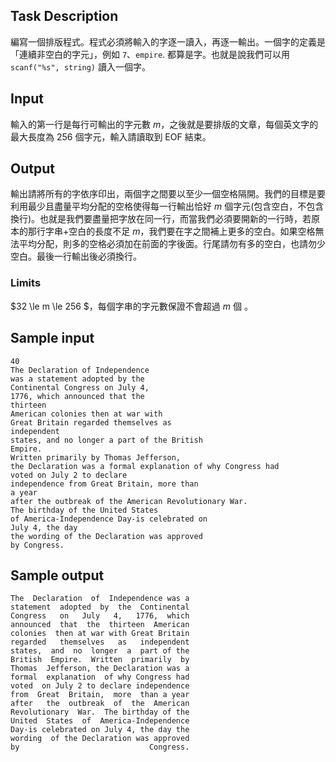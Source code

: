 ## Task Description ##

編寫一個排版程式。程式必須將輸入的字逐一讀入，再逐一輸出。一個字的定義是「連續非空白的字元」，例如 `7`、`empire`. 都算是字。也就是說我們可以用 `scanf("%s", string)` 讀入一個字。

## Input ##

輸入的第一行是每行可輸出的字元數 $m$，之後就是要排版的文章，每個英文字的最大長度為 256 個字元，輸入請讀取到 EOF 結束。

## Output ##

輸出請將所有的字依序印出，兩個字之間要以至少一個空格隔開。我們的目標是要利用最少且盡量平均分配的空格使得每一行輸出恰好 $m$ 個字元(包含空白，不包含換行)。也就是我們要盡量把字放在同一行，而當我們必須要開新的一行時，若原本的那行字串+空白的長度不足 $m$，我們要在字之間補上更多的空白。如果空格無法平均分配，則多的空格必須加在前面的字後面。行尾請勿有多的空白，也請勿少空白。最後一行輸出後必須換行。

### Limits ###

$32 \le m \le 256 $，每個字串的字元數保證不會超過 $m$ 個 。

## Sample input ##
```
40
The Declaration of Independence 
was a statement adopted by the 
Continental Congress on July 4, 
1776, which announced that the 
thirteen 
American colonies then at war with 
Great Britain regarded themselves as 
independent
states, and no longer a part of the British 
Empire. 
Written primarily by Thomas Jefferson, 
the Declaration was a formal explanation of why Congress had 
voted on July 2 to declare 
independence from Great Britain, more than 
a year 
after the outbreak of the American Revolutionary War. 
The birthday of the United States 
of America-Independence Day-is celebrated on 
July 4, the day 
the wording of the Declaration was approved 
by Congress.
```

## Sample output ##
```
The  Declaration  of  Independence was a
statement  adopted  by  the  Continental
Congress   on   July   4,   1776,  which
announced  that  the  thirteen  American
colonies  then at war with Great Britain
regarded   themselves   as   independent
states,  and  no  longer  a  part of the
British  Empire.  Written  primarily  by
Thomas  Jefferson, the Declaration was a
formal  explanation  of why Congress had
voted  on July 2 to declare independence
from  Great  Britain,  more  than a year
after   the  outbreak  of  the  American
Revolutionary  War.  The birthday of the
United  States  of  America-Independence
Day-is celebrated on July 4, the day the
wording  of the Declaration was approved
by                             Congress.
```